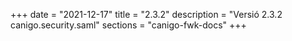 +++
date        = "2021-12-17"
title       = "2.3.2"
description = "Versió 2.3.2 canigo.security.saml"
sections    = "canigo-fwk-docs"
+++